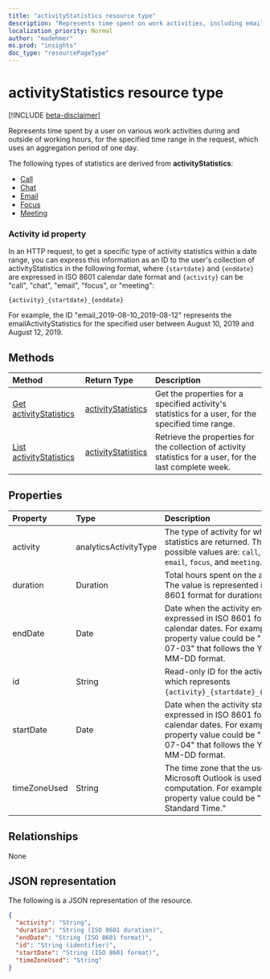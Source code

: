 ```yaml
---
title: "activityStatistics resource type"
description: "Represents time spent on work activities, including email, meetings, focus work, chats, and calls."
localization_priority: Normal
author: "madehmer"
ms.prod: "insights"
doc_type: "resourcePageType"
---
```


# activityStatistics resource type

[!INCLUDE [beta-disclaimer](../../includes/beta-disclaimer.md)]

Represents time spent by a user on various work activities during and outside of working hours, for the specified time range in the request, which uses an aggregation period of one day.

The following types of statistics are derived from **activityStatistics**:

* [Call](callactivitystatistics.md)
* [Chat](chatactivitystatistics.md)
* [Email](emailactivitystatistics.md)
* [Focus](focusactivitystatistics.md)
* [Meeting](meetingactivitystatistics.md)

### Activity id property

In an HTTP request, to get a specific type of activity statistics within a date range, you can express this information as an ID to the user's collection of activityStatistics in the following format, where `{startdate}` and `{enddate}` are expressed in ISO 8601 calendar date format and `{activity}` can be "call", "chat", "email", "focus", or "meeting":

```
{activity}_{startdate}_{enddate}
```

For example, the ID "email_2019-08-10_2019-08-12" represents the emailActivityStatistics for the specified user between August 10, 2019 and August 12, 2019.

## Methods

| Method       | Return Type | Description |
|:-------------|:------------|:------------|
| [Get activityStatistics](../api/activitystatistics-get.md) | [activityStatistics](activitystatistics.md) | Get the properties for a specified activity's statistics for a user, for the specified time range. |
| [List activityStatistics](../api/activitystatistics-list.md) | [activityStatistics](activitystatistics.md) | Retrieve the properties for the collection of activity statistics for a user, for the last complete week.|

## Properties

| Property     | Type        | Description |
|:-------------|:------------|:------------|
|activity|analyticsActivityType| The type of activity for which statistics are returned. The possible values are: `call`, `chat`, `email`, `focus`, and `meeting`.|
|duration|Duration|Total hours spent on the activity. The value is represented in ISO 8601 format for durations.|
|endDate|Date|Date when the activity ended, expressed in ISO 8601 format for calendar dates. For example, the property value could be "2019-07-03" that follows the YYYY-MM-DD format.|
|id|String| Read-only ID for the activity, which represents `{activity}_{startdate}_{enddate}`.|
|startDate|Date|Date when the activity started, expressed in ISO 8601 format for calendar dates. For example, the property value could be "2019-07-04" that follows the YYYY-MM-DD format.|
|timeZoneUsed|String|The time zone that the user sets in Microsoft Outlook is used for the computation. For example, the property value could be "Pacific Standard Time."|

## Relationships

None

## JSON representation

The following is a JSON representation of the resource.

<!-- { 
  "blockType": "resource",
  "optionalProperties": [

  ],
  "@odata.type": "microsoft.graph.activityStatistics",
  "baseType": "",
  "keyProperty": "id"
}-->

```json
{
  "activity": "String",
  "duration": "String (ISO 8601 duration)",
  "endDate": "String (ISO 8601 format)",
  "id": "String (identifier)",
  "startDate": "String (ISO 8601 format)",
  "timeZoneUsed": "String"
}
```

<!-- uuid: 16cd6b66-4b1a-43a1-adaf-3a886856ed98
2019-02-04 14:57:30 UTC -->
<!-- {
  "type": "#page.annotation",
  "description": "activityStatistics resource",
  "keywords": "",
  "section": "documentation",
  "tocPath": ""
}--> 